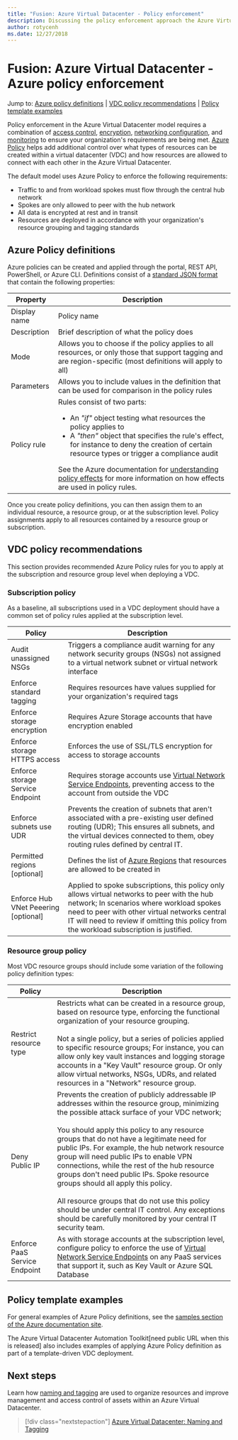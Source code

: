 ```yaml
---
title: "Fusion: Azure Virtual Datacenter - Policy enforcement" 
description: Discussing the policy enforcement approach the Azure Virtual Datacenter (VDC) model
author: rotycenh
ms.date: 12/27/2018
---
```

# Fusion: Azure Virtual Datacenter - Azure policy enforcement

Jump to: [Azure policy definitions](#azure-policy-definitions) | [VDC policy recommendations](#vdc-policy-recommendations) | [Policy template examples](#policy-template-examples)

Policy enforcement in the Azure Virtual Datacenter model requires a combination of [access control](../identity/vdc-identity.md), [encryption](../encryption/vdc-encryption.md), [networking configuration](../software-defined-networks/vdc-networking.md), and [monitoring](../logs-and-reporting/vdc-monitoring.md) to ensure your organization's requirements are being met. [Azure Policy](https://docs.microsoft.com/en-us/azure/governance/policy/overview) helps add additional control over what types of resources can be created within a virtual datacenter (VDC) and how resources are allowed to connect with each other in the Azure Virtual Datacenter.

The default model uses Azure Policy to enforce the following requirements:

- Traffic to and from workload spokes must flow through the central hub network
- Spokes are only allowed to peer with the hub network
- All data is encrypted at rest and in transit
- Resources are deployed in accordance with your organization's resource grouping and tagging standards

## Azure Policy definitions

Azure policies can be created and applied through the portal, REST API, PowerShell, or Azure CLI. Definitions consist of a [standard JSON format](https://docs.microsoft.com/en-us/azure/governance/policy/concepts/definition-structure) that contain the following properties:

<!-- markdownlint-disable MD033 -->

| Property          | Description                                                               |
|-------------------|---------------------------------------------------------------------------|
| Display name      | Policy name  |
| Description       | Brief description of what the policy does |
| Mode              | Allows you to choose if the policy applies to all resources, or only those that support tagging and are region-specific (most definitions will apply to all) |
| Parameters        | Allows you to include values in the definition that can be used for comparison in the policy rules |
| Policy rule       | Rules consist of two parts:<ul><li>An *"if"* object testing what resources the policy applies to</li><li>A *"then"* object that specifies the rule's effect, for instance to deny the creation of certain resource types or trigger a compliance audit</li></ul>See the Azure documentation for [understanding policy effects](https://docs.microsoft.com/en-us/azure/governance/policy/concepts/effects) for more information on how effects are used in policy rules.   |

<!-- markdownlint-enable MD033 -->

Once you create policy definitions, you can then assign them to an individual resource, a resource group, or at the subscription level. Policy assignments apply to all resources contained by a resource group or subscription.

## VDC policy recommendations

This section provides recommended Azure Policy rules for you to apply at the subscription and resource group level when deploying a VDC.

### Subscription policy

As a baseline, all subscriptions used in a VDC deployment should have a common set of policy rules applied at the subscription level.

| Policy                     | Description                                                               |
|----------------------------|---------------------------------------------------------------------------|
| Audit unassigned NSGs      | Triggers a compliance audit warning for any network security groups (NSGs) not assigned to a virtual network subnet or virtual network interface |
| Enforce standard tagging   | Requires resources have values supplied for your organization's required tags   |
| Enforce storage encryption | Requires Azure Storage accounts that have encryption enabled              |
| Enforce storage HTTPS access | Enforces the use of SSL/TLS encryption for access to storage accounts     |
| Enforce storage Service Endpoint | Requires storage accounts use [Virtual Network Service Endpoints](https://docs.microsoft.com/en-us/azure/virtual-network/virtual-network-service-endpoints-overview), preventing access to the account from outside the VDC  |
| Enforce subnets use UDR | Prevents the creation of subnets that aren't associated with a pre-existing user defined routing (UDR); This ensures all subnets, and the virtual devices connected to them, obey routing rules defined by central IT. |  
| Permitted regions [optional]  | Defines the list of [Azure Regions](https://azure.microsoft.com/en-us/global-infrastructure/regions/) that resources are allowed to be created in   |  
| Enforce Hub VNet Peeering [optional] | Applied to spoke subscriptions, this policy only allows virtual networks to peer with the hub network; In scenarios where workload spokes need to peer with other virtual networks central IT will need to review if omitting this policy from the workload subscription is justified.    |  

### Resource group policy

Most VDC resource groups should include some variation of the following policy definition types:

<!-- markdownlint-disable MD033 -->

| Policy                     | Description                                                               |
|----------------------------|---------------------------------------------------------------------------|
| Restrict resource type     | Restricts what can be created in a resource group, based on resource type, enforcing the functional organization of your resource grouping. <br/><br/>Not a single policy, but a series of policies applied to specific resource groups; For instance, you can allow only key vault instances and logging storage accounts in a "Key Vault" resource group. Or only allow virtual networks, NSGs, UDRs, and related resources in a "Network" resource group.  |
| Deny Public IP             | Prevents the creation of publicly addressable IP addresses within the resource group, minimizing the possible attack surface of your VDC network;<br/><br/>You should apply this policy to any resource groups that do not have a legitimate need for public IPs. For example, the hub network resource group will need public IPs to enable VPN connections, while the rest of the hub resource groups don't need public IPs. Spoke resource groups should all apply this policy.<br/><br/>All resource groups that do not use this policy should be under central IT control. Any exceptions should be carefully monitored by your central IT security team.    |
| Enforce PaaS Service Endpoint | As with storage accounts at the subscription level, configure policy to enforce the use of [Virtual Network Service Endpoints](/azure/virtual-network/virtual-network-service-endpoints-overview) on any PaaS services that support it, such as Key Vault or Azure SQL Database  |

## Policy template examples

For general examples of Azure Policy definitions, see the [samples section of the  Azure documentation site](https://docs.microsoft.com/en-us/azure/governance/policy/samples/).

The Azure Virtual Datacenter Automation Toolkit[need public URL when this is released] also includes examples of applying Azure Policy definition as part of a template-driven VDC deployment.

## Next steps

Learn  how [naming and tagging](../resource-tagging/vdc-naming.md) are used to organize resources and improve management and access control of assets within an Azure Virtual Datacenter.

> [!div class="nextstepaction"]
> [Azure Virtual Datacenter: Naming and Tagging](../resource-tagging/vdc-naming.md)

<!-- markdownlint-enable MD033 -->

